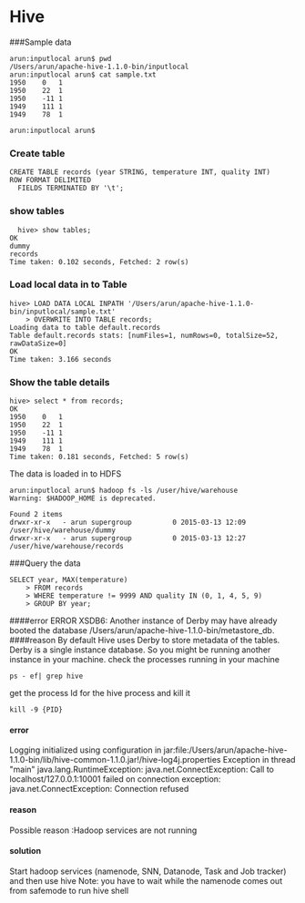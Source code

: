 # Hive

###Sample data

```
arun:inputlocal arun$ pwd
/Users/arun/apache-hive-1.1.0-bin/inputlocal
arun:inputlocal arun$ cat sample.txt 
1950	0	1
1950	22	1
1950	-11	1
1949	111	1
1949	78	1

arun:inputlocal arun$ 
```
### Create table
```
CREATE TABLE records (year STRING, temperature INT, quality INT)
ROW FORMAT DELIMITED
  FIELDS TERMINATED BY '\t';
```

### show tables
```
  hive> show tables;
OK
dummy
records
Time taken: 0.102 seconds, Fetched: 2 row(s)
```

### Load local data in to Table
```
hive> LOAD DATA LOCAL INPATH '/Users/arun/apache-hive-1.1.0-bin/inputlocal/sample.txt'
    > OVERWRITE INTO TABLE records;
Loading data to table default.records
Table default.records stats: [numFiles=1, numRows=0, totalSize=52, rawDataSize=0]
OK
Time taken: 3.166 seconds
```
### Show the table details

```
hive> select * from records;
OK
1950	0	1
1950	22	1
1950	-11	1
1949	111	1
1949	78	1
Time taken: 0.181 seconds, Fetched: 5 row(s)

```

The data is loaded in to HDFS
```
arun:inputlocal arun$ hadoop fs -ls /user/hive/warehouse
Warning: $HADOOP_HOME is deprecated.

Found 2 items
drwxr-xr-x   - arun supergroup          0 2015-03-13 12:09 /user/hive/warehouse/dummy
drwxr-xr-x   - arun supergroup          0 2015-03-13 12:27 /user/hive/warehouse/records

```

###Query the data

```
SELECT year, MAX(temperature)
    > FROM records
    > WHERE temperature != 9999 AND quality IN (0, 1, 4, 5, 9)
    > GROUP BY year;
```

####error
ERROR XSDB6: Another instance of Derby may have already booted the database /Users/arun/apache-hive-1.1.0-bin/metastore_db.
####reason
By default Hive uses Derby to store metadata of the tables. Derby is a single instance database. So you might be running another instance in your machine. check the processes running in your machine
```
ps - ef| grep hive
```

get the process Id for the hive process and kill it
```
kill -9 {PID}
```

#### error
Logging initialized using configuration in jar:file:/Users/arun/apache-hive-1.1.0-bin/lib/hive-common-1.1.0.jar!/hive-log4j.properties
Exception in thread "main" java.lang.RuntimeException: java.net.ConnectException: Call to localhost/127.0.0.1:10001 failed on connection exception: java.net.ConnectException: Connection refused
#### reason
Possible reason :Hadoop services are not running
#### solution
Start hadoop services (namenode, SNN, Datanode, Task and Job tracker) and then use hive
Note: you have to wait while the namenode comes out from safemode to run hive shell






